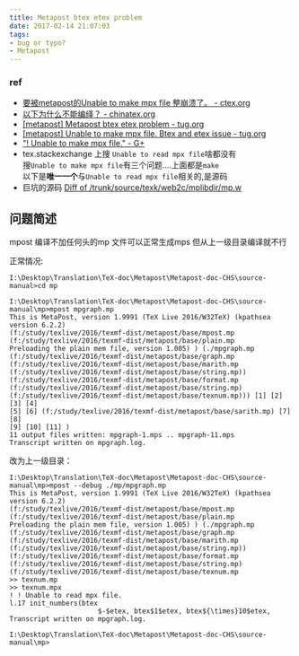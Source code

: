```yaml
---
title: Metapost btex etex problem
date: 2017-02-14 21:07:03
tags:
- bug or typo?
- Metapost
---
```


### ref
- [要被metapost的Unable to make mpx file 整崩溃了。 - ctex.org](http://bbs.ctex.org/forum.php?mod=viewthread&tid=152699)
- [以下为什么不能编绎？ - chinatex.org](http://bbs.chinatex.org/forum.php?mod=viewthread&action=printable&tid=7149)
- [[metapost] Metapost btex etex problem - tug.org](https://www.tug.org/pipermail/metapost/2013-July/002863.html)
- [[metapost] Unable to make mpx file. Btex and etex issue - tug.org](https://www.tug.org/pipermail/metapost/2010-September/002032.html)
- ["! Unable to make mpx file." - G+](https://groups.google.com/forum/#!msg/comp.text.tex/jnQDiYmqZfU/t06ah2bWOmIJ)
- tex.stackexchange 上搜 `Unable to read mpx file`啥都没有        
    搜`Unable to make mpx file`有三个问题....上面都是`make`       
    以下是**唯一一个**与`Unable to read mpx file`相关的,是源码   
- 巨坑的源码 [Diff of /trunk/source/texk/web2c/mplibdir/mp.w](https://foundry.supelec.fr/scm/viewvc.php/trunk/source/texk/web2c/mplibdir/mp.w?root=metapost&r1=2037&r2=2044)


## 问题简述
mpost 编译不加任何头的mp 文件可以正常生成mps 
但从上一级目录编译就不行

正常情况:
```
I:\Desktop\Translation\TeX-doc\Metapost\Metapost-doc-CHS\source-manual>cd mp

I:\Desktop\Translation\TeX-doc\Metapost\Metapost-doc-CHS\source-manual\mp>mpost mpgraph.mp
This is MetaPost, version 1.9991 (TeX Live 2016/W32TeX) (kpathsea version 6.2.2)
(f:/study/texlive/2016/texmf-dist/metapost/base/mpost.mp
(f:/study/texlive/2016/texmf-dist/metapost/base/plain.mp
Preloading the plain mem file, version 1.005) ) (./mpgraph.mp
(f:/study/texlive/2016/texmf-dist/metapost/base/graph.mp
(f:/study/texlive/2016/texmf-dist/metapost/base/marith.mp
(f:/study/texlive/2016/texmf-dist/metapost/base/string.mp))
(f:/study/texlive/2016/texmf-dist/metapost/base/format.mp
(f:/study/texlive/2016/texmf-dist/metapost/base/string.mp)
(f:/study/texlive/2016/texmf-dist/metapost/base/texnum.mp))) [1] [2] [3] [4]
[5] [6] (f:/study/texlive/2016/texmf-dist/metapost/base/sarith.mp) [7] [8]
[9] [10] [11] )
11 output files written: mpgraph-1.mps .. mpgraph-11.mps
Transcript written on mpgraph.log.
```

改为上一级目录：
```
I:\Desktop\Translation\TeX-doc\Metapost\Metapost-doc-CHS\source-manual\mp>mpost --debug ./mp/mpgraph.mp
This is MetaPost, version 1.9991 (TeX Live 2016/W32TeX) (kpathsea version 6.2.2)
(f:/study/texlive/2016/texmf-dist/metapost/base/mpost.mp
(f:/study/texlive/2016/texmf-dist/metapost/base/plain.mp
Preloading the plain mem file, version 1.005) ) (./mpgraph.mp
(f:/study/texlive/2016/texmf-dist/metapost/base/graph.mp
(f:/study/texlive/2016/texmf-dist/metapost/base/marith.mp
(f:/study/texlive/2016/texmf-dist/metapost/base/string.mp))
(f:/study/texlive/2016/texmf-dist/metapost/base/format.mp
(f:/study/texlive/2016/texmf-dist/metapost/base/string.mp)
(f:/study/texlive/2016/texmf-dist/metapost/base/texnum.mp
>> texnum.mp
>> texnum.mpx
! ! Unable to read mpx file.
l.17 init_numbers(btex
                      $-$etex, btex$1$etex, btex${\times}10$etex,
Transcript written on mpgraph.log.

I:\Desktop\Translation\TeX-doc\Metapost\Metapost-doc-CHS\source-manual\mp>
```
